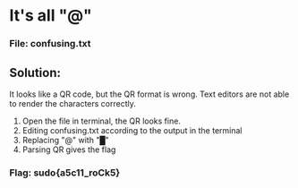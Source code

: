 # It's all "@"

### File: confusing.txt

## Solution:

It looks like a QR code, but the QR format is wrong. Text editors are not able to render the characters correctly.

1. Open the file in terminal, the QR looks fine.
2. Editing confusing.txt according to the output in the terminal
3. Replacing "@" with "█"
4. Parsing QR gives the flag

### Flag: sudo{a5c11_roCk5}


